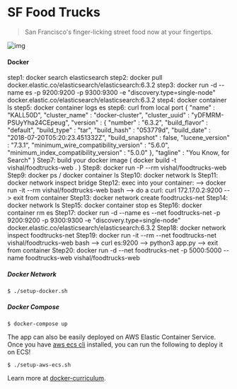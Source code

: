 SF Food Trucks
===

> San Francisco's finger-licking street food now at your fingertips.

![img](shot.png)

#### Docker
step1: docker search elasticsearch
step2: docker pull docker.elastic.co/elasticsearch/elasticsearch:6.3.2
step3: docker run -d --name es -p 9200:9200 -p 9300:9300 -e "discovery.type=single-node" docker.elastic.co/elasticsearch/elasticsearch:6.3.2
step4: docker container ls
step5: docker container logs es
step6: curl from local port
{
  "name" : "KALL50D",
  "cluster_name" : "docker-cluster",
  "cluster_uuid" : "yDFMRM-PSUyYha24CEpeug",
  "version" : {
    "number" : "6.3.2",
    "build_flavor" : "default",
    "build_type" : "tar",
    "build_hash" : "053779d",
    "build_date" : "2018-07-20T05:20:23.451332Z",
    "build_snapshot" : false,
    "lucene_version" : "7.3.1",
    "minimum_wire_compatibility_version" : "5.6.0",
    "minimum_index_compatibility_version" : "5.0.0"
  },
  "tagline" : "You Know, for Search"
}
Step7: build your docker image ( docker build -t vishal/foodtrucks-web . )
Step8: docker run -P --rm vishal/foodtrucks-web
Step9: docker ps / docker container ls
Step10: docker network ls
Step11: docker network inspect bridge
Step12: exec into your container:
--> docker run -it --rm vishal/foodtrucks-web bash
--> do a curl: curl 172.17.0.2:9200
--> exit from container
Step13: docker network create foodtrucks-net
Step14: docker network ls
Step15: docker container stop es
Step16: docker container rm es
Step17: docker run -d --name es --net foodtrucks-net -p 9200:9200 -p 9300:9300 -e "discovery.type=single-node" docker.elastic.co/elasticsearch/elasticsearch:6.3.2
Step18: docker network inspect foodtrucks-net
Step19: docker run -it --rm --net foodtrucks-net vishal/foodtrucks-web bash
--> curl es:9200
--> python3 app.py
--> exit from container
Step20: docker run -d --net foodtrucks-net -p 5000:5000 --name foodtrucks-web vishal/foodtrucks-web

##### Docker Network
```
$ ./setup-docker.sh
```

##### Docker Compose
```
$ docker-compose up
```

The app can also be easily deployed on AWS Elastic Container Service. Once you have [aws ecs cli](http://docs.aws.amazon.com/AmazonECS/latest/developerguide/ECS_CLI_installation.html) installed, you can run the following to deploy it on ECS!
```
$ ./setup-aws-ecs.sh
```

Learn more at [docker-curriculum](http://prakhar.me/docker-curriculum).
